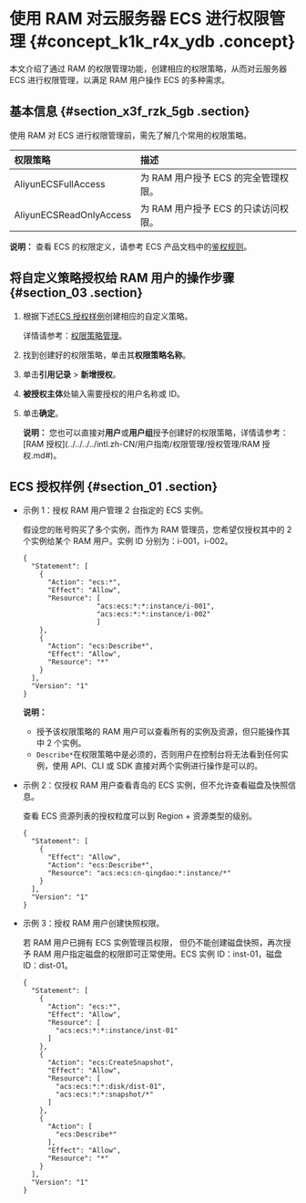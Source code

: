 # 使用 RAM 对云服务器 ECS 进行权限管理 {#concept_k1k_r4x_ydb .concept}

本文介绍了通过 RAM 的权限管理功能，创建相应的权限策略，从而对云服务器 ECS 进行权限管理，以满足 RAM 用户操作 ECS 的多种需求。

## 基本信息 {#section_x3f_rzk_5gb .section}

使用 RAM 对 ECS 进行权限管理前，需先了解几个常用的权限策略。

|权限策略|描述|
|:---|:-|
|AliyunECSFullAccess|为 RAM 用户授予 ECS 的完全管理权限。|
|AliyunECSReadOnlyAccess|为 RAM 用户授予 ECS 的只读访问权限。|

**说明：** 查看 ECS 的权限定义，请参考 ECS 产品文档中的[鉴权规则](../../../../intl.zh-CN/API参考/鉴权规则.md)。

## 将自定义策略授权给 RAM 用户的操作步骤 {#section_03 .section}

1.  根据下述[ECS 授权样例](#section_01)创建相应的自定义策略。

    详情请参考：[权限策略管理](../../../../intl.zh-CN/用户指南/权限管理/权限策略管理.md#)。

2.  找到创建好的权限策略，单击其**权限策略名称**。
3.  单击**引用记录** \> **新增授权**。
4.  **被授权主体**处输入需要授权的用户名称或 ID。
5.  单击**确定**。

    **说明：** 您也可以直接对**用户**或**用户组**授予创建好的权限策略，详情请参考：[RAM 授权](../../../../intl.zh-CN/用户指南/权限管理/授权管理/RAM 授权.md#)。


## ECS 授权样例 {#section_01 .section}

-   示例 1：授权 RAM 用户管理 2 台指定的 ECS 实例。

    假设您的账号购买了多个实例，而作为 RAM 管理员，您希望仅授权其中的 2 个实例给某个 RAM 用户。实例 ID 分别为：i-001，i-002。

    ```
    {
      "Statement": [
        {
          "Action": "ecs:*",
          "Effect": "Allow",
          "Resource": [
                      "acs:ecs:*:*:instance/i-001",
                      "acs:ecs:*:*:instance/i-002"
                      ]
        },
        {
          "Action": "ecs:Describe*",
          "Effect": "Allow",
          "Resource": "*"
        }
      ],
      "Version": "1"
    }
    ```

    **说明：** 

    -   授予该权限策略的 RAM 用户可以查看所有的实例及资源，但只能操作其中 2 个实例。
    -   `Describe*`在权限策略中是必须的，否则用户在控制台将无法看到任何实例，使用 API、CLI 或 SDK 直接对两个实例进行操作是可以的。
-   示例 2：仅授权 RAM 用户查看青岛的 ECS 实例，但不允许查看磁盘及快照信息。

    查看 ECS 资源列表的授权粒度可以到 Region + 资源类型的级别。

    ```
    {
      "Statement": [
        {
          "Effect": "Allow",
          "Action": "ecs:Describe*",
          "Resource": "acs:ecs:cn-qingdao:*:instance/*"
        }
      ],
      "Version": "1"
    }
    ```

-   示例 3：授权 RAM 用户创建快照权限。

    若 RAM 用户已拥有 ECS 实例管理员权限， 但仍不能创建磁盘快照，再次授予 RAM 用户指定磁盘的权限即可正常使用。ECS 实例 ID：inst-01，磁盘 ID：dist-01。

    ```
    {
      "Statement": [
        {
          "Action": "ecs:*",
          "Effect": "Allow",
          "Resource": [
            "acs:ecs:*:*:instance/inst-01"
          ]
        },
        {
          "Action": "ecs:CreateSnapshot",
          "Effect": "Allow",
          "Resource": [
            "acs:ecs:*:*:disk/dist-01",
            "acs:ecs:*:*:snapshot/*"
          ]
        },
        {
          "Action": [
            "ecs:Describe*"
          ],
          "Effect": "Allow",
          "Resource": "*"
        }
      ],
      "Version": "1"
    }
    ```


